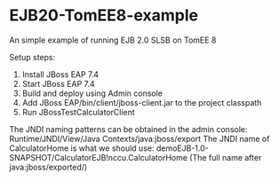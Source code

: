 # EJB20-TomEE8-example
An simple example of running EJB 2.0 SLSB on TomEE 8

Setup steps:
1. Install JBoss EAP 7.4
2. Start JBoss EAP 7.4  
3. Build and deploy using Admin console
4. Add JBoss EAP/bin/client/jboss-client.jar to the project classpath
5. Run JBossTestCalculatorClient

The JNDI naming patterns can be obtained in the admin console: Runtime/JNDI/View/Java Contexts/java:jboss/export
The JNDI name of CalculatorHome is what we should use: demoEJB-1.0-SNAPSHOT/CalculatorEJB!nccu.CalculatorHome
(The full name after java:jboss/exported/)